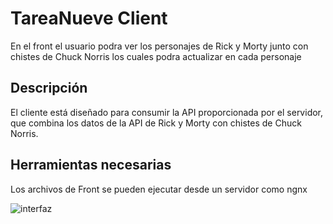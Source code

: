 # TareaNueve Client

En el front el usuario podra ver  los personajes de Rick y Morty junto con chistes de Chuck 
Norris los cuales podra actualizar en cada personaje

## Descripción
El cliente está diseñado para consumir la API proporcionada por el servidor, que combina los 
datos de la API de Rick y Morty con chistes de Chuck Norris. 

## Herramientas necesarias
Los archivos de Front se pueden ejecutar desde un servidor como ngnx 

![interfaz](https://github.com/user-attachments/assets/65fdcb62-ed0f-4049-be40-b6210a1ce775)
